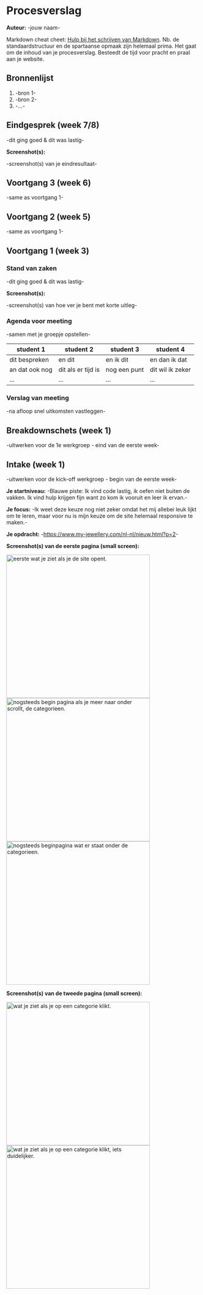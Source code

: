 # Procesverslag
**Auteur:** -jouw naam-

Markdown cheat cheet: [Hulp bij het schrijven van Markdown](https://github.com/adam-p/markdown-here/wiki/Markdown-Cheatsheet). Nb. de standaardstructuur en de spartaanse opmaak zijn helemaal prima. Het gaat om de inhoud van je procesverslag. Besteedt de tijd voor pracht en praal aan je website.



## Bronnenlijst
1. -bron 1-
2. -bron 2-
3. -...-



## Eindgesprek (week 7/8)

-dit ging goed & dit was lastig-

**Screenshot(s):**

-screenshot(s) van je eindresultaat-



## Voortgang 3 (week 6)

-same as voortgang 1-



## Voortgang 2 (week 5)

-same as voortgang 1-



## Voortgang 1 (week 3)

### Stand van zaken

-dit ging goed & dit was lastig-

**Screenshot(s):**

-screenshot(s) van hoe ver je bent met korte uitleg-

### Agenda voor meeting

-samen met je groepje opstellen-

| student 1      | student 2          | student 3    | student 4        |
| ---            | ---                | ---          | ---              |
| dit bespreken  | en dit             | en ik dit    | en dan ik dat    |
| an dat ook nog | dit als er tijd is | nog een punt | dit wil ik zeker |
| ...            | ...                | ...          | ...              |

### Verslag van meeting

-na afloop snel uitkomsten vastleggen-



## Breakdownschets (week 1)

-uitwerken voor de 1e werkgroep - eind van de eerste week-



## Intake (week 1)
-uitwerken voor de kick-off werkgroep - begin van de eerste week-

**Je startniveau:** -Blauwe piste: Ik vind code lastig, ik oefen niet buiten de vakken. Ik vind hulp krijgen fijn want zo kom ik vooruit en leer ik ervan.-

**Je focus:** -Ik weet deze keuze nog niet zeker omdat het mij allebei leuk lijkt om te leren, maar voor nu is mijn keuze om de site helemaal responsive te maken.-

**Je opdracht:** -<https://www.my-jewellery.com/nl-nl/nieuw.html?p=2>-

**Screenshot(s) van de eerste pagina (small screen):**

<img src="images/beginpagina1.PNG" width="375px" alt="eerste wat je ziet als je de site opent.">
<img scr="images/beginpagina2.PNG" width="375px" alt="nogsteeds begin pagina als je meer naar onder scrollt, de categorieen.">
<img scr="images/beginpagina3.PNG" width="375px" alt="nogsteeds beginpagina wat er staat onder de categorieen.">

**Screenshot(s) van de tweede pagina (small screen):**

<img src="images/detailpagina1" width="375px" alt="wat je ziet als je op een categorie klikt.">
<img src="images/detailpagina2" width="375px" alt="wat je ziet als je op een categorie klikt, iets duidelijker.">
